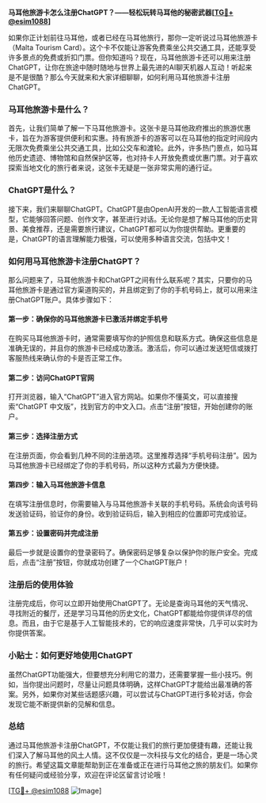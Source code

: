 **马耳他旅游卡怎么注册ChatGPT？——轻松玩转马耳他的秘密武器[[TG💪+ @esim1088](https://t.me/s/esim1088)]**

如果你正计划前往马耳他，或者已经在马耳他旅行，那你一定听说过马耳他旅游卡（Malta Tourism Card）。这个卡不仅能让游客免费乘坐公共交通工具，还能享受许多景点的免费或折扣门票。但你知道吗？现在，马耳他旅游卡还可以用来注册ChatGPT，让你在旅途中随时随地与世界上最先进的AI聊天机器人互动！听起来是不是很酷？那么今天就来和大家详细聊聊，如何利用马耳他旅游卡注册ChatGPT。

### 马耳他旅游卡是什么？

首先，让我们简单了解一下马耳他旅游卡。这张卡是马耳他政府推出的旅游优惠卡，旨在为游客提供便利和实惠。持有旅游卡的游客可以在马耳他的指定时间段内无限次免费乘坐公共交通工具，比如公交车和渡轮。此外，许多热门景点，如马耳他历史遗迹、博物馆和自然保护区等，也对持卡人开放免费或优惠门票。对于喜欢探索当地文化的旅行者来说，这张卡无疑是一张非常实用的通行证。

### ChatGPT是什么？

接下来，我们来聊聊ChatGPT。ChatGPT是由OpenAI开发的一款人工智能语言模型，它能够回答问题、创作文字，甚至进行对话。无论你是想了解马耳他的历史背景、美食推荐，还是需要旅行建议，ChatGPT都可以为你提供帮助。更重要的是，ChatGPT的语言理解能力极强，可以使用多种语言交流，包括中文！

### 如何用马耳他旅游卡注册ChatGPT？

那么问题来了，马耳他旅游卡和ChatGPT之间有什么联系呢？其实，只要你的马耳他旅游卡是通过官方渠道购买的，并且绑定到了你的手机号码上，就可以用来注册ChatGPT账户。具体步骤如下：

#### 第一步：确保你的马耳他旅游卡已激活并绑定手机号

在购买马耳他旅游卡时，通常需要填写你的护照信息和联系方式。确保这些信息是准确无误的，并且你的旅游卡已经成功激活。激活后，你可以通过发送短信或拨打客服热线来确认你的卡是否正常工作。

#### 第二步：访问ChatGPT官网

打开浏览器，输入“ChatGPT”进入官方网站。如果你不懂英文，可以直接搜索“ChatGPT 中文版”，找到官方的中文入口。点击“注册”按钮，开始创建你的账户。

#### 第三步：选择注册方式

在注册页面，你会看到几种不同的注册选项。这里推荐选择“手机号码注册”。因为马耳他旅游卡已经绑定了你的手机号码，所以这种方式最为方便快捷。

#### 第四步：输入马耳他旅游卡信息

在填写注册信息时，你需要输入与马耳他旅游卡关联的手机号码。系统会向该号码发送验证码，验证你的身份。收到验证码后，输入到相应的位置即可完成验证。

#### 第五步：设置密码并完成注册

最后一步就是设置你的登录密码了。确保密码足够复杂以保护你的账户安全。完成后，点击“注册”按钮，你就成功创建了一个ChatGPT账户！

### 注册后的使用体验

注册完成后，你可以立即开始使用ChatGPT了。无论是查询马耳他的天气情况、寻找附近的餐厅，还是学习马耳他的历史文化，ChatGPT都能给你提供详尽的信息。而且，由于它是基于人工智能技术的，它的响应速度非常快，几乎可以实时为你提供答案。

### 小贴士：如何更好地使用ChatGPT

虽然ChatGPT功能强大，但要想充分利用它的潜力，还需要掌握一些小技巧。例如，当你提出问题时，尽量让问题具体明确，这样ChatGPT才能给出最准确的答案。另外，如果你对某些话题感兴趣，可以尝试与ChatGPT进行多轮对话，你会发现它能不断提供新的见解和信息。

### 总结

通过马耳他旅游卡注册ChatGPT，不仅能让我们的旅行更加便捷有趣，还能让我们深入了解马耳他的风土人情。这不仅仅是一次科技与文化的结合，更是一场心灵的旅行。希望这篇文章能帮助到正在准备或正在进行马耳他之旅的朋友们。如果你有任何疑问或经验分享，欢迎在评论区留言讨论哦！

[[TG💪+ @esim1088](https://t.me/s/esim1088) ![Image](https://i.postimg.cc/4NQfJmqS/Snipaste-2025-05-13-00-14-12.png)]